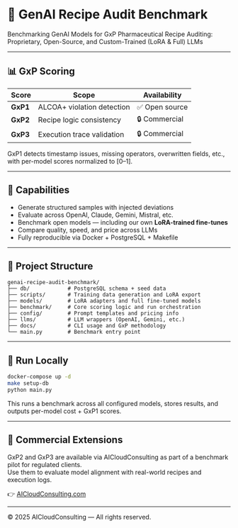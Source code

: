 # 🧪 GenAI Recipe Audit Benchmark

Benchmarking GenAI Models for GxP Pharmaceutical Recipe Auditing: Proprietary, Open-Source, and Custom-Trained (LoRA & Full) LLMs

---

## 📊 GxP Scoring

| Score     | Scope                     | Availability  |
|-----------|---------------------------|---------------|
| **GxP1**  | ALCOA+ violation detection | ✅ Open source |
| **GxP2**  | Recipe logic consistency   | 🔒 Commercial  |
| **GxP3**  | Execution trace validation | 🔒 Commercial  |

GxP1 detects timestamp issues, missing operators, overwritten fields, etc., with per-model scores normalized to [0–1].

---

## 🔧 Capabilities

- Generate structured samples with injected deviations  
- Evaluate across OpenAI, Claude, Gemini, Mistral, etc.  
- Benchmark open models — including our own **LoRA-trained fine-tunes**  
- Compare quality, speed, and price across LLMs  
- Fully reproducible via Docker + PostgreSQL + Makefile  

---

## 📂 Project Structure

```
genai-recipe-audit-benchmark/
├── db/            # PostgreSQL schema + seed data
├── scripts/       # Training data generation and LoRA export
├── models/        # LoRA adapters and full fine-tuned models
├── benchmark/     # Core scoring logic and run orchestration
├── config/        # Prompt templates and pricing info
├── llms/          # LLM wrappers (OpenAI, Gemini, etc.)
├── docs/          # CLI usage and GxP methodology
└── main.py        # Benchmark entry point
```

---

## 🚀 Run Locally

```bash
docker-compose up -d
make setup-db
python main.py
```

This runs a benchmark across all configured models, stores results, and outputs per-model cost + GxP1 scores.

---

## 💼 Commercial Extensions

GxP2 and GxP3 are available via AICloudConsulting as part of a benchmark pilot for regulated clients.  
Use them to evaluate model alignment with real-world recipes and execution logs.

👉 [AICloudConsulting.com](https://aicloudconsulting.com)

---

© 2025 AICloudConsulting — All rights reserved.
